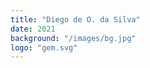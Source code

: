 ```yaml
---
title: "Diego de O. da Silva"
date: 2021
background: "/images/bg.jpg"
logo: "gem.svg"
---
```

